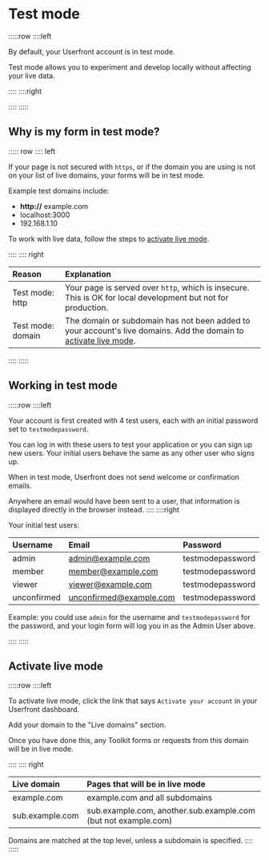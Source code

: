 # Test mode

:::::row
::::left

By default, your Userfront account is in test mode.

Test mode allows you to experiment and develop locally without affecting your live data.

::::
::::right

::::
:::::

## Why is my form in test mode?

::::: row
:::: left

If your page is not secured with `https`, or if the domain you are using is not on your list of live domains, your forms will be in test mode.

Example test domains include:

- **http://** example.com
- localhost:3000
- 192.168.1.10

To work with live data, follow the steps to [activate live mode](#activate-live-mode).

::::
:::: right

| Reason            | Explanation                                                                                                                             |
| :---------------- | :-------------------------------------------------------------------------------------------------------------------------------------- |
| Test mode: http   | Your page is served over `http`, which is insecure. This is OK for local development but not for production.                            |
| Test mode: domain | The domain or subdomain has not been added to your account's live domains. Add the domain to [activate live mode](#activate-live-mode). |

::::
:::::

## Working in test mode

:::::row
::::left

Your account is first created with 4 test users, each with an initial password set to `testmodepassword`.

You can log in with these users to test your application or you can sign up new users. Your initial users behave the same as any other user who signs up.

When in test mode, Userfront does not send welcome or confirmation emails.

Anywhere an email would have been sent to a user, that information is displayed directly in the browser instead.
::::
::::right

Your initial test users:

| Username    | Email                   | Password         |
| :---------- | :---------------------- | :--------------- |
| admin       | admin@example.com       | testmodepassword |
| member      | member@example.com      | testmodepassword |
| viewer      | viewer@example.com      | testmodepassword |
| unconfirmed | unconfirmed@example.com | testmodepassword |

Example: you could use `admin` for the username and `testmodepassword` for the password, and your login form will log you in as the Admin User above.

::::
:::::

## Activate live mode

:::::row
::::left

To activate live mode, click the link that says `Activate your account` in your Userfront dashboard.

Add your domain to the "Live domains" section.

Once you have done this, any Toolkit forms or requests from this domain will be in live mode.

::::
:::: right

| Live domain     | Pages that will be in live mode                                |
| :-------------- | :------------------------------------------------------------- |
| example.com     | example.com and all subdomains                                 |
| sub.example.com | sub.example.com, another.sub.example.com (but not example.com) |

Domains are matched at the top level, unless a subdomain is specified.
::::
:::::
